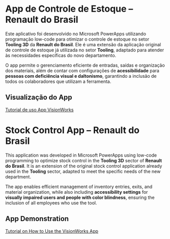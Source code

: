 # App de Controle de Estoque – Renault do Brasil  

Este aplicativo foi desenvolvido no Microsoft PowerApps utilizando programação low-code para otimizar o controle de estoque no setor **Tooling 3D** da **Renault do Brasil**. Ele é uma extensão da aplicação original de controle de estoque já utilizada no setor **Tooling**, adaptado para atender às necessidades específicas do novo departamento.  

O app permite o gerenciamento eficiente de entradas, saídas e organização dos materiais, além de contar com configurações de **acessibilidade** para **pessoas com deficiência visual e daltonismo**, garantindo a inclusão de todos os colaboradores que utilizam a ferramenta.


## Visualização do App

[Tutorial de uso App VisionWorks](https://www.canva.com/design/DAFu7HXNQj8/HCOguin9Pqxc21LxgZQ11A/edit?utm_content=DAFu7HXNQj8&utm_campaign=designshare&utm_medium=link2&utm_source=sharebutton)

##

# Stock Control App – Renault do Brasil  

This application was developed in Microsoft PowerApps using low-code programming to optimize stock control in the **Tooling 3D** sector of **Renault do Brasil**. It is an extension of the original stock control application already used in the **Tooling** sector, adapted to meet the specific needs of the new department.  

The app enables efficient management of inventory entries, exits, and material organization, while also including **accessibility settings** for **visually impaired users and people with color blindness**, ensuring the inclusion of all employees who use the tool.  

## App Demonstration  

[Tutorial on How to Use the VisionWorks App](https://www.canva.com/design/DAFu7HXNQj8/HCOguin9Pqxc21LxgZQ11A/edit?utm_content=DAFu7HXNQj8&utm_campaign=designshare&utm_medium=link2&utm_source=sharebutton)
